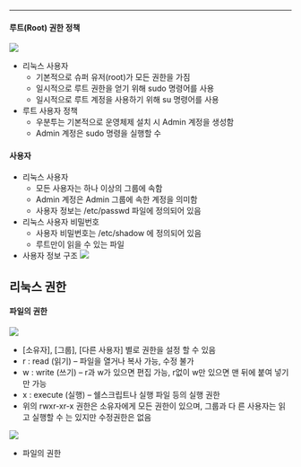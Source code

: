 
---
#### 루트(Root) 권한 정책
![](../../../../image/Pasted%20image%2020241231122702.png)
- 리눅스 사용자 
	- 기본적으로 슈퍼 유저(root)가 모든 권한을 가짐 
	- 일시적으로 루트 권한을 얻기 위해 sudo 명령어를 사용 
	- 일시적으로 루트 계정을 사용하기 위해 su 명령어를 사용 
- 루트 사용자 정책 
	- 우분투는 기본적으로 운영체제 설치 시 Admin 계정을 생성함 
	- Admin 계정은 sudo 명령을 실행할 수 
#### 사용자
- 리눅스 사용자 
	- 모든 사용자는 하나 이상의 그룹에 속함 
	- Admin 계정은 Admin 그룹에 속한 계정을 의미함 
	- 사용자 정보는 /etc/passwd 파일에 정의되어 있음
- 리눅스 사용자 비밀번호 
	- 사용자 비밀번호는 /etc/shadow 에 정의되어 있음 
	- 루트만이 읽을 수 있는 파일
- 사용자 정보 구조
![](../../../../image/Pasted%20image%2020250103134353.png)

## 리눅스 권한
#### 파일의 권한
![](../../../../image/Pasted%20image%2020241231123823.png)
-  [소유자], [그룹], [다른 사용자] 별로 권한을 설정 할 수 있음 
- r : read (읽기) – 파일을 열거나 복사 가능, 수정 불가 
- w : write (쓰기) – r과 w가 있으면 편집 가능, r없이 w만 있으면 맨 뒤에 붙여 넣기만 가능 
- x : execute (실행) – 쉘스크립트나 실행 파일 등의 실행 권한
- 위의 rwxr-xr-x 권한은 소유자에게 모든 권한이 있으며, 그룹과 다 른 사용자는 읽고 실행할 수 는 있지만 수정권한은 없음

![](../../../../image/Pasted%20image%2020241231124022.png)
- 파일의 권한

